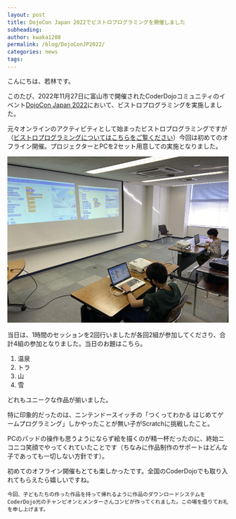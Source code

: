 ```yaml
---
layout: post
title: DojoCon Japan 2022でビストロプログラミングを開催しました
subheading: 
author: kwaka1208
permalink: /blog/DojoConJP2022/
categories: news
tags: 
---
```

こんにちは、若林です。

このたび、2022年11月27日に富山市で開催されたCoderDojoコミュニティのイベント[DojoCon Japan 2022](https://dojocon2022.coderdojo.jp/)において、ビストロプログラミングを実施しました。

元々オンラインのアクティビティとして始まったビストロプログラミングですが（[ビストロプログラミングについてはこちらをご覧ください](/)）今回は初めてのオフライン開催。プロジェクターとPCを2セット用意しての実施となりました。

![](/assets/images/2022/DojoConJapan2022.jpg)

当日は、1時間のセッションを2回行いましたが各回2組が参加してくださり、合計4組の参加となりました。当日のお題はこちら。

1. 温泉
2. トラ
3. 山
4. 雪

どれもユニークな作品が揃いました。

特に印象的だったのは、ニンテンドースイッチの「つくってわかる はじめてゲームプログラミング」しかやったことが無い子がScratchに挑戦したこと。

PCのパッドの操作も思うようにならず絵を描くのが精一杯だったのに、終始ニコニコ笑顔でやってくれていたことです（ちなみに作品制作のサポートはどんな子であっても一切しない方針です）。

初めてのオフライン開催もとても楽しかったです。全国のCoderDojoでも取り入れてもらえたら嬉しいですね。

```
今回、子どもたちの作った作品を持って帰れるように作品のダウンロードシステムをCoderDojo光のチャンピオンとメンターさんコンビが作ってくれました。この場を借りてお礼を申し上げます。
```